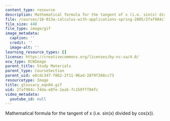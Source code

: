 ```yaml
---
content_type: resource
description: Mathematical formula for the tangent of x (i.e. sin(x) divided by cos(x)).
file: /courses/18-013a-calculus-with-applications-spring-2005/2faf984c74dae8fe1ea57c159fff04fc_glossary_eqn04.gif
file_size: 448
file_type: image/gif
image_metadata:
  caption: ''
  credit: ''
  image-alt: ''
learning_resource_types: []
license: https://creativecommons.org/licenses/by-nc-sa/4.0/
ocw_type: OCWImage
parent_title: Study Materials
parent_type: CourseSection
parent_uid: e8cdc347-f062-2f11-96ad-2879f268cc73
resourcetype: Image
title: glossary_eqn04.gif
uid: 2faf984c-74da-e8fe-1ea5-7c159fff04fc
video_metadata:
  youtube_id: null
---
```

Mathematical formula for the tangent of x (i.e. sin(x) divided by cos(x)).